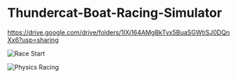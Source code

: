 # Thundercat-Boat-Racing-Simulator

https://drive.google.com/drive/folders/1lXj164AMgBkTvx5BuaSGWtiSJ0DQnXx6?usp=sharing

![Race Start](https://github.com/kristianmurphy/Thundercat-Boat-Racing-Simulator/blob/main/ThundercatMobile00000000.gif)

![Physics Racing](https://github.com/kristianmurphy/Thundercat-Boat-Racing-Simulator/blob/main/ThundercatMobile00000377.gif) 

